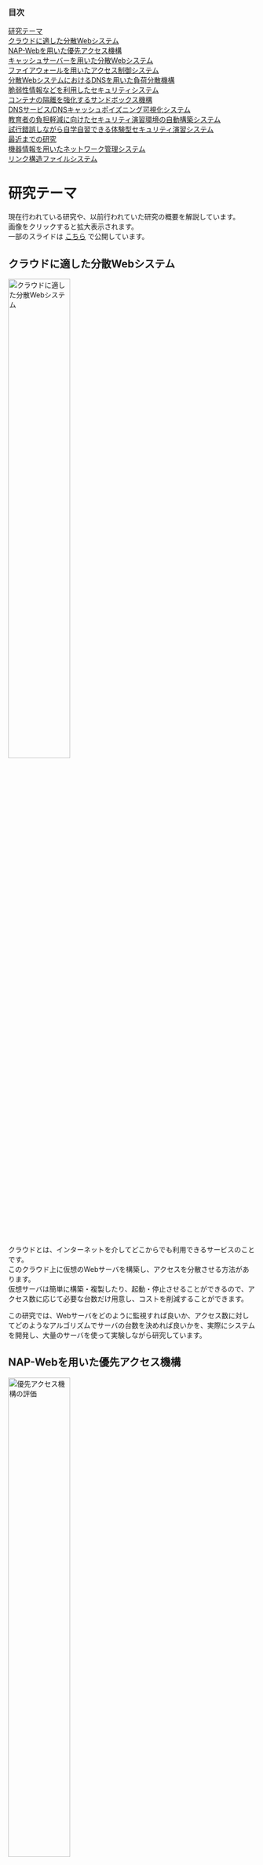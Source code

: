 <nav role="navigation" class="contents_table">

### 目次

[研究テーマ](#研究テーマ)  
[クラウドに適した分散Webシステム](#クラウドに適した分散webシステム)  
[NAP-Webを用いた優先アクセス機構](#nap-webを用いた優先アクセス機構)  
[キャッシュサーバーを用いた分散Webシステム](#キャッシュサーバーを用いた分散webシステム)  
[ファイアウォールを用いたアクセス制御システム](#ファイアウォールを用いたアクセス制御システム)  
[分散WebシステムにおけるDNSを用いた負荷分散機構](#分散webシステムにおけるdnsを用いた負荷分散機構)  
[脆弱性情報などを利用した​セキュリティシステム](#脆弱性情報などを利用した​セキュリティシステム)  
[コンテナの隔離を強化するサンドボックス機構](#コンテナの隔離を強化するサンドボックス機構)  
[DNSサービス/DNSキャッシュポイズニング可視化システム](#dnsサービスdnsキャッシュポイズニング可視化システム)  
[教育者の負担軽減に向けたセキュリティ演習環境の自動構築システム](#教育者の負担軽減に向けたセキュリティ演習環境の自動構築システム)  
[試行錯誤しながら自学自習できる体験型セキュリティ演習システム](#試行錯誤しながら自学自習できる体験型セキュリティ演習システム)  
[最近までの研究](#最近までの研究)  
[機器情報を用いたネットワーク管理システム](#機器情報を用いたネットワーク管理システム)  
[リンク構造ファイルシステム](#リンク構造ファイルシステム)  


</nav>

# 研究テーマ

現在行われている研究や、以前行われていた研究の概要を解説しています。  
画像をクリックすると拡大表示されます。  
一部のスライドは [こちら](../static/index.md) で公開しています。   

## クラウドに適した分散Webシステム

<img src="../images/theme/distributed-web-system.png" alt="クラウドに適した分散Webシステム" width="50%">

クラウドとは、インターネットを介してどこからでも利用できるサービスのことです。  
このクラウド上に仮想のWebサーバを構築し、アクセスを分散させる方法があります。  
仮想サーバは簡単に構築・複製したり、起動・停止させることができるので、アクセス数に応じて必要な台数だけ用意し、コストを削減することができます。  

この研究では、Webサーバをどのように監視すれば良いか、アクセス数に対してどのようなアルゴリズムでサーバの台数を決めれば良いかを、実際にシステムを開発し、大量のサーバを使って実験しながら研究しています。   

## NAP-Webを用いた優先アクセス機構

<img src="../images/theme/priority-access-system.png" alt="優先アクセス機構の評価" width="50%">

NAP-Webは、Webページへのアクセスが混み合っている時に利用者に待ち時間を書いた仮想的な整理券を配布します。  
整理券を持って再度アクセスした利用者については、必ずアクセスを受け付けます。  

本研究ではNAP-Webに、特定のサーバとのアクセスを、アクセスが混み合っている場合でも一定以上確保するような機構の作成を目指しています。  
アルゴリズムを検討し開発と実験、評価を行っています。   

## キャッシュサーバーを用いた分散Webシステム

分散Webシステムとは、ユーザーからのアクセスを複数台用意したWebサーバーに分散させることで、オリジンサーバへの負担の軽減を目的とするシステムです。  

本研究では、Webサーバーのキャッシュ管理において、静的、動的コンテンツの両方のキャッシュを可能とした、負荷軽減の点において効率的なキャッシュの更新を目的とする機構の開発を行っています。  
まだ始まったばかりの研究で、現在はキャッシュ更新手法の検討や、システム開発に必要な機能を調べています。  

## ファイアウォールを用いたアクセス制御システム

Webを利用したサービスの中には、ある特定の対話的な処理を高い優先度で処理したいという要求があります。  
この時、サーバの過負荷によって、応答性の低下が問題になります。  
ユーザ認証などで、同時サービス数は減らせますが、DoS攻撃は防げません。  
この攻撃はファイアウォールによって防ぐことができます。  

そこで本研究では、安定して供給したいサービスに対して、ファイアウォールを利用してアクセス制御を行うシステムの開発をしています。  

## 分散WebシステムにおけるDNSを用いた負荷分散機構

近年、Webサービスの普及や利用者の増加に伴い、Webサーバが行う処理が複雑化し負荷が増加しています。  
Webサーバへの負荷の増加に対し、クラウドで提供されるサーバをキャッシュサーバとして用いて監視し、その負荷量に応じてキャッシュサーバ数を動的に増減させることでリソースとコストの最適化を行う分散Webシステムというものがあります。  

本研究では、DNSラウンドロビンというDNSの機能を利用した、分散Webシステムの負荷分散機構の開発を行っています。   

## 脆弱性情報などを利用した​セキュリティシステム

スライドを [こちら](../public_material/s20g470-IntroResearch.pdf) で公開しています．  

<img src="../images/theme/security_system.png" alt="security_system" width="50%">
<img src="../images/theme/zeroday_attack.png" alt="zeroday_attack" width="50%">
<img src="../images/theme/introduction.png" alt="introduction" width="50%">
<img src="../images/theme/target.png" alt="target" width="50%">

近年，脆弱性を利用した攻撃が増えており，それらの攻撃はパッチが配布されるまで対策が難しいです．  
また，大学などの組織のネットワークで「BYOD」を用いる組織も増えています．  
そのような組織において，情報資産が脅威にさらされており，パッチが導入されていない機器が組織に蔓延しているという課題があります．  
しかしながら，大学や中小企業の組織では，コスト面の問題から高性能かつ高価なセキュリティシステムの導入や，個人に対して機器の配布することなどが難しいです．  
これらを受けて，我々は，攻撃される可能性のある機器を，組織のネットワークから追い出すことで，組織の情報資産を守る，大学などを対象としたシステムを目指しています．  

方針を元にした課題の解決手法です．  
脆弱性を利用した攻撃に対しては，予め攻撃前に脆弱性の情報を収集しておくことで，対策が考えられます．  
パッチ配布に関しては，配布を待つことなく，先手を打っていきます．  
また，費用に関しては，現状のBYODに導入することで，高価な解決手法を用いません．  
それによって持ち込まれる不特定多数の機器は，エージェントを用いることで管理します．  
これらにより，組織に対してサイバー攻撃を受ける可能性のある機器をあぶり出します．  
最後に，攻撃から守るには，予め攻撃の可能性がある機器をネットワークから遮断します．   

## DNSサービス/DNSキャッシュポイズニング可視化システム

<img src="../images/theme/vda-ui.png" alt="vda-ui" width="50%">

DNSを標的とした，あるいは利用した攻撃は数多く存在します．  
すでに対策は施されていますが，未だに新たな攻撃手法が出ていることも事実です．  
また，こういったサイバー攻撃は実際に目視できず，図表による説明でも通信の順番やデータなどの情報が分かりにくくなってしまいます．  
そこで，情報セキュリティ技術の導入教育を目的とした，DNS攻撃の中でも代表的なDNSキャッシュポイズニングを可視化するWebアプリケーションシステム，「Visual DNS Attack」を開発しました．  
これにより，利用者がポイズニングについてより理解すると同時に，DNSの構造的な弱点についても理解すると考えています．  

## 教育者の負担軽減に向けたセキュリティ演習環境の自動構築システム

<img src="../images/theme/auto_sec_exec_envs1.png" alt="auto_sec_exec_envs1" width="50%">
<img src="../images/theme/auto_sec_exec_envs2.png" alt="auto_sec_exec_envs2" width="50%">
<img src="../images/theme/auto_sec_exec_envs3.png" alt="auto_sec_exec_envs3" width="50%">
<img src="../images/theme/auto_sec_exec_envs4.png" alt="auto_sec_exec_envs4" width="50%">

サイバー攻撃の多様化・高度化を受け，セキュリティ対策としてセキュリティ人材の育成が求められています.  
特に，実践的な技術力を身につけられる演習が注目されており，国の人材育成事業としても実施されています.  
しかし，演習を実現するための環境構築には専門技術や手間，時間が必要であり，一部の企業や教育機関にとどまっています.  
本研究では，演習環境を用意する教育者の負担を軽減し，幅広くセキュリティ演習が実施できるようになることを目指し，演習環境の自動構築システムを開発しています．  

## 試行錯誤しながら自学自習できる体験型セキュリティ演習システム

<img src="../images/theme/protec-kun_01.png" alt="protec-kun_01" width="50%">
<img src="../images/theme/protec-kun_02.png" alt="protec-kun_02" width="50%">
<img src="../images/theme/protec-kun_03.png" alt="protec-kun_03" width="50%">
<img src="../images/theme/protec-kun_04.png" alt="protec-kun_04" width="50%">

サイバー攻撃の増加，高度化に伴い，「手が動く」実践的なセキュリティ人材が不足しています．  
本研究では，「手が動く」セキュリティ人材を育成することを，目的としています．  
そのために，体験型セキュリティ演習の1つである「ハードニング演習」に注目しています．．  
しかし，既存のハードニング演習はグループでの活動となるため，演習中に置いてけぼりになり，演習の効果が得られていない(手を動かせていない)学生が一定数います．  
このような，学生をサポートし，底上げするシステムを開発することで，セキュリティ人材の育成に寄与します．   

# 最近までの研究

## 機器情報を用いたネットワーク管理システム

社内などのネットワークに接続する通信機器の情報収集を効率的に行い、管理者の負担を軽減することを目的としています。  
また、学内情報を保持する教務システムや機器情報を用いてネットワーク内のグループ化を可能とし、アクセス制御を自動化することで柔軟なネットワーク管理を実現できるよう開発を行なっています。   

## リンク構造ファイルシステム

ファイルに対して間違った操作や第三者による変更が加えられたときに変更前の状態に戻したいといった状況が考えられます。  
ファイルを可変長ブロックとそれらをつなぐリンクで構成し、ファイルの変更操作を上書きではなくリンクのつなぎかえによる追記で実現することで過去の状態を復元することができるファイルシステムを開発しています。  

## コンテナの隔離を強化するサンドボックス機構

<img src="../images/theme/runu-system-arch.png" alt="runu-system-arch" width="50%">

軽量な仮想化手法として，コンテナ型仮想化が注目されています。  
昨今では、DockerやKubernetesといったコンテナ型仮想環境を用いてWebサービスを提供するサービスが増加しています。  
しかし、コンテナはホストOSとカーネルを共有しているため、コンテナ内から物理マシンやホストOSへ攻撃されてしまうリスクが存在します。  
近年、コンテナ内からカーネルやシステムコールの脆弱性を利用し，ホストへの不正な攻撃 (権限昇格)が可能となってしまうコンテナランタイム(コンテナ実行環境)の脆弱性も報告されています。  
本研究では、権限昇格に対し，User-Mode Linuxを用いた強力な分離機構を強化するコンテナランタイムとしてTight-Containers の設計と実装を行います。  
